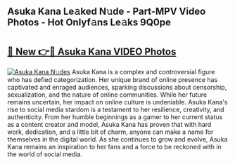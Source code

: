 ## Asuka Kana Le𝚊ked N𝚞de - Part-MPV Video Photos - Hot Onlyf𝚊ns Le𝚊ks 9Q0pe

# <h2><a href="http://ab13638.deff.icu/?id=Asuka+Kana">🔗 New 👉🔴 Asuka Kana VIDEO Photos</a></h2>

[![Asuka Kana N𝚞des](https://i.imgur.com/rIISA9y.gif)](http://ab13638.deff.icu/?id=Asuka+Kana)
Asuka Kana is a complex and controversial figure who has defied categorization. Her unique brand of online presence has captivated and enraged audiences, sparking discussions about censorship, sexualization, and the nature of online communities. While her future remains uncertain, her impact on online culture is undeniable. Asuka Kana's rise to social media stardom is a testament to her resilience, creativity, and authenticity. From her humble beginnings as a gamer to her current status as a content creator and model, Asuka Kana has proven that with hard work, dedication, and a little bit of charm, anyone can make a name for themselves in the digital world. As she continues to grow and evolve, Asuka Kana remains an inspiration to her fans and a force to be reckoned with in the world of social media.
